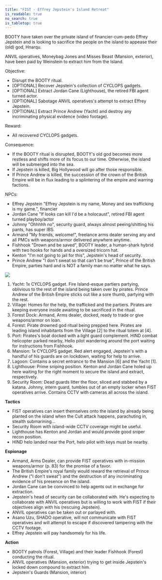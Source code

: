 ```yaml
---
title: "FIST - Effrey Jepstein's Island Retreat"
is_readable: true
no_search: true
is_tabletop: true
---
```


BOOTY have taken over the private island of financier-cum-pedo Effrey Jepstein and is looking to sacrifice the people on the island to appease their (old) god, Hnarqu.

<!--more-->

ANVIL operatives, Moneybag Jones and Misses Beast (Mansion, exterior), have been paid by Weinstein to extract him from the Island.  

Objective: 
- Disrupt the BOOTY ritual.
- [OPTIONAL] Recover Jepstein's collection of CYCLOPS gadgets.
- [OPTIONAL] Extract Jordan Cane (Lighthouse), the retired FBI agent turned actor.
- [OPTIONAL] Sabotage ANVIL operatives's attempt to extract Effrey Jepstein.
- [OPTIONAL] Extract Prince Andrew (Yacht) and destroy any incriminating physical evidence (video footage).

Reward:
- All recovered CYCLOPS gadgets.

Consequence:
- If the BOOTY ritual is disrupted, BOOTY's old god becomes more restless and shifts more of its focus to our time. Otherwise, the island will be submerged into the sea.
- If Jepstein is killed, Big Hollywood will go after those responsible.
- If Prince Andrew is killed, the succession of the crown of the British Empire will be in flux leading to a splintering of the empire and warring factions.

NPCs:
- Effrey Jepstein "Effrey Jepstein is my name, Money and sex trafficking is my game.", financier
- Jordan Cane "If looks can kill I'd be a holocaust", retired FBI agent turned playboy/actor
- Johnny "Ohhhhh no", security guard, always almost peeing/shitting his pants, has super IBS.
- Armand "My friends, welcome!", freelance arms dealer serving any and all PMCs with weapons/armor delivered anywhere anytime.
- Fishhook "Drown and be saved", BOOTY leader, a human-shark hybrid with two hooks for hands and a oversized tricorn hat.
- Kenton "I'm not going to jail for this", Jepstein's head of security.
- Prince Andrew "I don't sweat so that can't be true", Prince of the British Empire, parties hard and is NOT a family man no matter what he says.


![](/img/tabletop/fist/island.jpg)

1. Yacht: 1x CYCLOPS gadget. Fire Island-esque partiers partying, oblivious to the rest of the island being taken over by pirates. Prince Andrew of the British Empire sticks out like a sore thumb, partying with the rest.
2. Village: Homes for the help, the trafficked and the partiers. Pirates are keeping everyone inside awaiting to be sacrificed in the ritual. 
3. Forest Dock: Armand, Arms dealer, docked, ready to trade or give weapons/armor on loan.
4. Forest: Pirate drowned god ritual being prepped here. Pirates are leading island inhabitants from the Village [2] to the ritual totem at [4]. 
5. Port: Pirates's boat docked with a light guard complement. HIND combat helicopter parked nearby, Hello pilot wandering around the port waiting for instructions from Fishhook. 
6. Mansion: 1x CYCLOPS gadget. Red alert engaged, Jepstein's with a handful of his guards are on lockdown, waiting for help to arrive.
7. Lagoon: Contains a secret entrance to the Mansion [6] and the Yacht [1]. 
8. Lighthouse: Prime sniping position. Kenton and Jordan Cane holed up here waiting for the right moment to secure the island and extract, respectively.
9. Security Room: Dead guards litter the floor, sliced and stabbed by a katana. Johnny, intern guard, tumbles out of an empty locker when FIST operatives arrive. Contains CCTV with cameras all across the island.  

**Tactics**

- FIST operatives can insert themselves onto the island by already being planted on the island when the Cult attack happens, parachuting in, stealth submarining...
- Security Room with island-wide CCTV coverage might be useful.
- Lighthouse has Kenton and Jordan and would provide good sniper recon position.
- HIND helo landed near the Port, helo pilot with keys must be nearby.

**Espionage**

- Armand, Arms Dealer, can provide FIST operatives with in-mission weapons/armor (p. 83) for the promise of a favor.  
- The British Empire's royal family would reward the retrieval of Prince Andrew ("I don't sweat") and the destruction of any incriminating evidence of his presence on the island.
- Jordan Cane can be convinced to help agents out in exchange for extraction.
- Jepstein's head of security can be collaborated with. He's expecting to collaborate with ANVIL operatives but is willing to work with FIST if their objectives align with his (rescuing Jepstein).
- ANVIL operatives can be taken out or parlayed with. 
- Asano Uzu, SHADO operative, will not communicate with FIST operatives and will attempt to escape if discovered tampering with the CCTV footage. 
- Effrey Jepstein will pay handsomely for his life.

**Action**

- BOOTY patrols (Forest, Village) and their leader Fishhook (Forest) conducting the ritual.
- ANVIL operatives (Mansion, exterior) trying to get inside Jepstein's locked down compound to extract him.
- Jepstein's Guards (Mansion, interior)